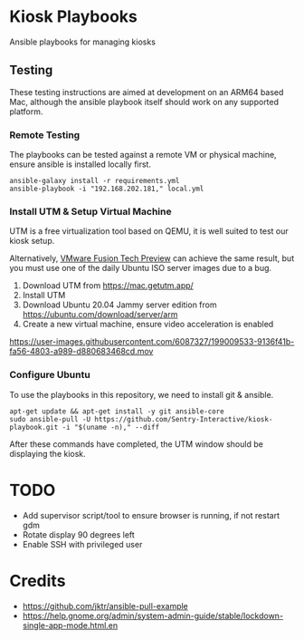 # Kiosk Playbooks
Ansible playbooks for managing kiosks

## Testing
These testing instructions are aimed at development on an ARM64 based Mac, although the ansible playbook itself should 
work on any supported platform.

### Remote Testing
The playbooks can be tested against a remote VM or physical machine, ensure ansible is installed locally first.

```shell
ansible-galaxy install -r requirements.yml
ansible-playbook -i "192.168.202.181," local.yml
```

### Install UTM & Setup Virtual Machine
UTM is a free virtualization tool based on QEMU, it is well suited to test our kiosk setup.

Alternatively, 
[VMware Fusion Tech Preview](https://customerconnect.vmware.com/downloads/get-download?downloadGroup=FUS-PUBTP-22H2) 
can achieve the same result, but you must use one of the daily Ubuntu ISO server images due to a bug.

1. Download UTM from https://mac.getutm.app/
2. Install UTM
3. Download Ubuntu 20.04 Jammy server edition from https://ubuntu.com/download/server/arm
4. Create a new virtual machine, ensure video acceleration is enabled

https://user-images.githubusercontent.com/6087327/199009533-9136f41b-fa56-4803-a989-d880683468cd.mov

### Configure Ubuntu 
To use the playbooks in this repository, we need to install git & ansible.

```shell
apt-get update && apt-get install -y git ansible-core
sudo ansible-pull -U https://github.com/Sentry-Interactive/kiosk-playbook.git -i "$(uname -n)," --diff
```

After these commands have completed, the UTM window should be displaying the kiosk.

# TODO
- Add supervisor script/tool to ensure browser is running, if not restart gdm
- Rotate display 90 degrees left
- Enable SSH with privileged user 

# Credits
- https://github.com/jktr/ansible-pull-example
- https://help.gnome.org/admin/system-admin-guide/stable/lockdown-single-app-mode.html.en
